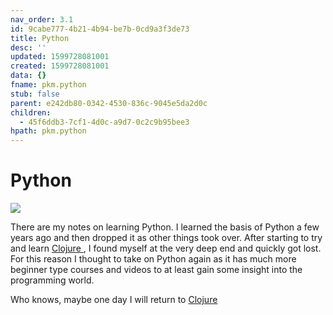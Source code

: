 ```yaml
---
nav_order: 3.1
id: 9cabe777-4b21-4b94-be7b-0cd9a3f3de73
title: Python
desc: ''
updated: 1599728081001
created: 1599728081001
data: {}
fname: pkm.python
stub: false
parent: e242db80-0342-4530-836c-9045e5da2d0c
children:
  - 45f6ddb3-7cf1-4d0c-a9d7-0c2c9b95bee3
hpath: pkm.python
---
```

# Python

![](/assets/images/2020-09-10-15-59-48.png)

There are my notes on learning Python. I learned the basis of Python a few years ago and then dropped it as other things took over. After starting to try and learn [Clojure ](6000b39f-04b1-4c49-b75b-dfa603889aa0), I found myself at the very deep end and quickly got lost. For this reason I thought to take on Python again as it has much more beginner type courses and videos to at least gain some insight into the programming world. 

Who knows, maybe one day I will return to [Clojure ](6000b39f-04b1-4c49-b75b-dfa603889aa0)
